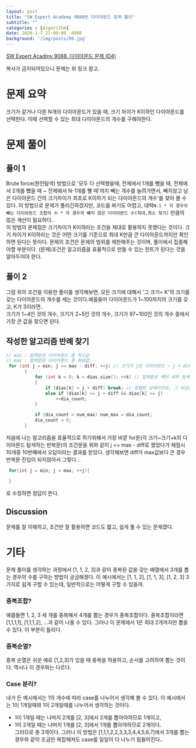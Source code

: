 ```yaml
---
layout: post
title: "SW Expert Academy 9088번 다이아몬드 문제 풀이"
subtitle: ""
categories : [Algorithm]
date: 2020-1-7 21:00:00 -0900
background: '/img/posts/06.jpg'
---
```


 [SW Expert Acadmy 9088. 다이아몬드 문제 (D4)](https://swexpertacademy.com/main/code/problem/problemDetail.do?contestProbId=AW7Oktj6WMQDFAWY&categoryId=AW7Oktj6WMQDFAWY&categoryType=CODE&&&)  

복사가 금지되어있으니 문제는 위 링크 참고.

# 문제 요약
 크기가 같거나 다른 N개의 다이아몬드가 있을 때, 크기 차이가 K이하인 다이아몬드를 선택한다. 이때 선택할 수 있는 최대 다이아몬드의 개수를 구해야한다.


# 문제 풀이 
## 풀이 1
  Brute force(완전탐색) 방법으로 '모두 다 선택했을때, 전체에서 1개를 뺐을 때, 전체에서 2개를 뺐을 때 ~ 전체에서 N-1개를 뺼 때'까지 빼는 개수를 늘려가면서, 빼지않고 남은 다이아몬드 간의 크기차이가 최초로 K이하가 되는 다이아몬드의 개수'를 찾아 볼 수 있다. 이 방법으로 문제가 풀리긴하겠지만, 
  코드를 짜기도 어렵고, 대략`N-1 * 각 경우의 뺴는 다이아몬드 조합의 수 * 각 경우의 뺴지 않은 다이아몬드 수(최대,최소 찾기)` 만큼의 많은 계산이 필요하다..  
  이 방법의 문제점은 크기차이가 K이하라는 조건을 제대로 활용하지 못했다는 것이다. 크기 차이가 K이하라는 것은 어떤 크기를 기준으로 최대 K만큼 큰 다이아몬드까지만 확인하면 된다는 뜻이다.
  문제의 조건은 문제의 범위를 제한해주는 것이며, 풀이에서 집중해야할 부분이다. (문제)조건은 알고리즘을 효율적으로 만들 수 있는 힌트가 된다는 것을 알아두어야 한다.

## 풀이 2
   그럼 위의 조건을 이용한 풀이를 생각해보면, 모든 크기에 대해서 '그 크기+ K'의 크기를 갖는 다이아몬드의 개수를 세는 것이다.예를들어 다이아몬드가 1~100까지의 크기를 갖고, K가 3이라면..  
  크기가 1~4인 것의 개수, 크기가 2~5인 것의 개수, 크기가 97~100인 것의 개수 중에서 가장 큰 값을 찾으면 된다.

## 작성한 알고리즘 반례 찾기 

 ``` C++
 // min : 입력받은 다이아몬드 중 최소값
 // max : 입력받은 다이아몬드 중 최대값.
  for (int j = min; j <= max - diff; ++j) // 크기가 j인 다이아몬드 ~ j + diff의 개수 합 탐색.
		{
			for (int k = 0; k < dias.size(); ++k) // 입력받은 벡터 내부 탐색, 조건만족하는 것의 원소 개수
			{
				if (dias[k] > j + diff) break; // 정렬된 상태이므로, 그 이상은 탐색할 필요 없음.
				else if (dias[k] <= j + diff && dias[k] >= j)
					++dia_count;
			}

			if (dia_count > num_max) num_max = dia_count;
			dia_count = 0;
		}
 ```
 처음에 나는 알고리즘을 효율적으로 하기위해서 가장 바깥 for문(각 크기~크기+k의 다이아몬드 탐색하는 반복문)의 조건문을 위와 같이 j <= max - diff로 했었다가 채점시 10개중 10번째에서 오답이라는 결과를 받았다.
  생각해보면 diff가 max값보다 큰 경우 반복문 진입이 되지않아서 그렇다...
``` C++
 for(int j = min; j < max; ++j){

 }
```
로 수정하면 정답이 뜬다.


## Discussion
문제를 잘 이해하고, 조건만 잘 활용하면 코드도 짧고, 쉽게 풀 수 있는 문제였다.  




# 기타
 문제 풀이를 생각하는 과정에서 [1, 1, 2, 3]과 같이 중복된 값을 갖는 배열에서 3개를 뽑는 경우의 수를 구하는 방법이 궁금해졌다. 이 예시에서는 [1, 1, 2], [1, 1, 3], [1, 2, 3] 3가지로 쉽게 구할 수 있는데, 일반적으로는 어떻게 구할 수 있을까.

### 중복조합?
   예를들면 1, 2, 3 세 개를 중복해서 4개를 뽑는 경우가 중복조합이다. 중복조합이라면 [1,1,1,1], [1,1,1,2], ...과 같이 나올 수 있다. 그러나 이 문제에서 1은 최대 2개까지만 뽑을 수 있다. 이 부분이 틀리다.
  

### 중복순열?
중복 순열은 쉬운 예로 [1,2,3]가 있을 때 중복을 허용하고, 순서를 고려하여 뽑는 것이다. 역시나 이 경우와는 다르다.


### Case 분리?
  내가 든 예시에서는 1의 개수에 따라 case를 나누어서 생각해 볼 수 있다. 이 예시에서는 1이 1개일때와 1이 2개일때를 나누어서 생각하는 것이다.  
  - 1이 1개일 때는 나머지 2개를 [2, 3]에서 2개를 뽑아야하므로 1개이고,  
  - 1이 2개일 때는 나머지 1개를 [2, 3]에서 1개를 뽑아야하므로 2개이다.  
  그러므로 총 3개이다.  그러나 이 방법은 [1,1,1,2,2,3,3,3,4,4,5,6,7]에서 3개를 뽑는 경우와 같이 조금만 복잡해져도 case를 일일이 다 나누기 힘들어진다..